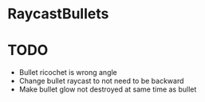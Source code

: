# RaycastBullets

# TODO

* Bullet ricochet is wrong angle
* Change bullet raycast to not need to be backward
* Make bullet glow not destroyed at same time as bullet
